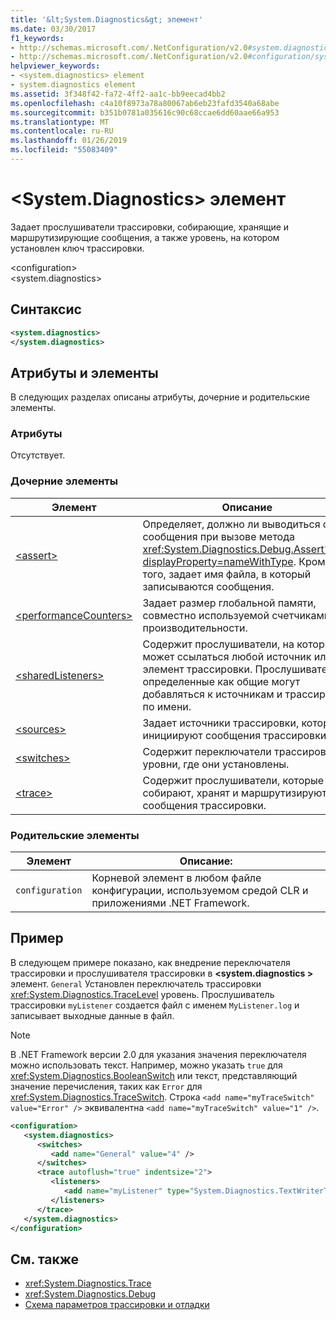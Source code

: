 ```yaml
---
title: '&lt;System.Diagnostics&gt; элемент'
ms.date: 03/30/2017
f1_keywords:
- http://schemas.microsoft.com/.NetConfiguration/v2.0#system.diagnostics
- http://schemas.microsoft.com/.NetConfiguration/v2.0#configuration/system.diagnostics
helpviewer_keywords:
- <system.diagnostics> element
- system.diagnostics element
ms.assetid: 3f348f42-fa72-4ff2-aa1c-bb9eecad4bb2
ms.openlocfilehash: c4a10f8973a78a80067ab6eb23fafd3540a68abe
ms.sourcegitcommit: b351b0781a035616c90c68ccae6dd60aae66a953
ms.translationtype: MT
ms.contentlocale: ru-RU
ms.lasthandoff: 01/26/2019
ms.locfileid: "55083409"
---
```

# <a name="ltsystemdiagnosticsgt-element"></a>&lt;System.Diagnostics&gt; элемент
Задает прослушиватели трассировки, собирающие, хранящие и маршрутизирующие сообщения, а также уровень, на котором установлен ключ трассировки.  
  
 \<configuration>  
\<system.diagnostics>  
  
## <a name="syntax"></a>Синтаксис  
  
```xml  
<system.diagnostics>   
</system.diagnostics>  
```  
  
## <a name="attributes-and-elements"></a>Атрибуты и элементы  
 В следующих разделах описаны атрибуты, дочерние и родительские элементы.  
  
### <a name="attributes"></a>Атрибуты  
 Отсутствует.  
  
### <a name="child-elements"></a>Дочерние элементы  
  
|Элемент|Описание|  
|-------------|-----------------|  
|[\<assert>](../../../../../docs/framework/configure-apps/file-schema/trace-debug/assert-element.md)|Определяет, должно ли выводиться окно сообщения при вызове метода <xref:System.Diagnostics.Debug.Assert%2A?displayProperty=nameWithType>. Кроме того, задает имя файла, в который записываются сообщения.|  
|[\<performanceCounters>](../../../../../docs/framework/configure-apps/file-schema/trace-debug/performancecounters-element.md)|Задает размер глобальной памяти, совместно используемой счетчиками производительности.|  
|[\<sharedListeners>](../../../../../docs/framework/configure-apps/file-schema/trace-debug/sharedlisteners-element.md)|Содержит прослушиватели, на которые может ссылаться любой источник или элемент трассировки. Прослушиватели, определенные как общие могут добавляться к источникам и трассировки по имени.|  
|[\<sources>](../../../../../docs/framework/configure-apps/file-schema/trace-debug/sources-element.md)|Задает источники трассировки, которые инициируют сообщения трассировки.|  
|[\<switches>](../../../../../docs/framework/configure-apps/file-schema/trace-debug/switches-element.md)|Содержит переключатели трассировки и уровни, где они установлены.|  
|[\<trace>](../../../../../docs/framework/configure-apps/file-schema/trace-debug/trace-element.md)|Содержит прослушиватели, которые собирают, хранят и маршрутизируют сообщения трассировки.|  
  
### <a name="parent-elements"></a>Родительские элементы  
  
|Элемент|Описание:|  
|-------------|-----------------|  
|`configuration`|Корневой элемент в любом файле конфигурации, используемом средой CLR и приложениями .NET Framework.|  
  
## <a name="example"></a>Пример  
 В следующем примере показано, как внедрение переключателя трассировки и прослушивателя трассировки в  **\<system.diagnostics >** элемент. `General` Установлен переключатель трассировки <xref:System.Diagnostics.TraceLevel> уровень. Прослушиватель трассировки `myListener` создается файл с именем `MyListener.log` и записывает выходные данные в файл.  
  
> [!NOTE]
>  В .NET Framework версии 2.0 для указания значения переключателя можно использовать текст. Например, можно указать `true` для <xref:System.Diagnostics.BooleanSwitch> или текст, представляющий значение перечисления, таких как `Error` для <xref:System.Diagnostics.TraceSwitch>. Строка `<add name="myTraceSwitch" value="Error" />` эквивалентна `<add name="myTraceSwitch" value="1" />`.  
  
```xml  
<configuration>  
   <system.diagnostics>  
      <switches>  
         <add name="General" value="4" />  
      </switches>  
      <trace autoflush="true" indentsize="2">  
         <listeners>  
            <add name="myListener" type="System.Diagnostics.TextWriterTraceListener, System, Version=1.0.3300.0, Culture=neutral, PublicKeyToken=b77a5c561934e089" initializeData="MyListener.log" traceOutputOptions="ProcessId, LogicalOperationStack, Timestamp, ThreadId, Callstack, DateTime" />  
         </listeners>  
      </trace>  
   </system.diagnostics>  
</configuration>  
```  
  
## <a name="see-also"></a>См. также
- <xref:System.Diagnostics.Trace>
- <xref:System.Diagnostics.Debug>
- [Схема параметров трассировки и отладки](../../../../../docs/framework/configure-apps/file-schema/trace-debug/index.md)

